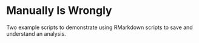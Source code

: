 # Manually Is Wrongly

Two example scripts to demonstrate using RMarkdown scripts to save and
understand an analysis.
